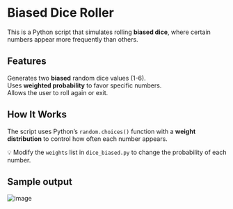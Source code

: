 # Biased Dice Roller  

This is a Python script that simulates rolling **biased dice**, where certain numbers appear more frequently than others.

## Features  
 Generates two **biased** random dice values (1-6).  
 Uses **weighted probability** to favor specific numbers.  
 Allows the user to roll again or exit.  

## How It Works  
The script uses Python’s `random.choices()` function with a **weight distribution** to control how often each number appears.  



💡  Modify the `weights` list in `dice_biased.py` to change the probability of each number.

## Sample output
![image](https://github.com/user-attachments/assets/176a2299-d14a-4022-94dd-5517ac3f4efd)



